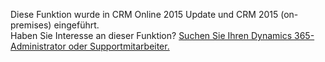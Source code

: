 Diese Funktion wurde in CRM Online 2015 Update und CRM 2015 (on-premises) eingeführt.   
 Haben Sie Interesse an dieser Funktion? [Suchen Sie Ihren Dynamics 365-Administrator oder Supportmitarbeiter.](../basics/find-administrator-support.md)